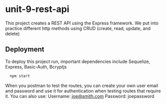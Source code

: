 # unit-9-rest-api

This project creates a REST API using the Express framework. We put into practice different http methods using CRUD (create, read, update, and delete)

## Deployment

To deploy this project run, important dependencies include Sequelize, Express, Basic-Auth, Bcryptjs

```bash
  npm start
```

When you postman to test the routes, you can create your own user email and password and use it for authentication when testing routes that require it.
You can also use:
Username: joe@smith.com
Password: joepassword
